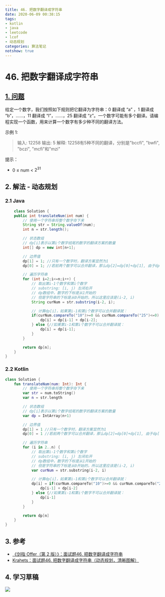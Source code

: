 ```yaml
---
title: 46. 把数字翻译成字符串
date: 2020-06-09 00:38:15
tags: 
- kotlin
- java
- leetcode
- lcof
- 动态规划
categories: 算法笔记
notshow: true
---
```

# 46. 把数字翻译成字符串
## [1. 问题](https://leetcode-cn.com/problems/ba-shu-zi-fan-yi-cheng-zi-fu-chuan-lcof/)
给定一个数字，我们按照如下规则把它翻译为字符串：0 翻译成 “a” ，1 翻译成 “b”，……，11 翻译成 “l”，……，25 翻译成 “z”。一个数字可能有多个翻译。请编程实现一个函数，用来计算一个数字有多少种不同的翻译方法。

示例 1:

>输入: 12258
输出: 5
解释: 12258有5种不同的翻译，分别是"bccfi", "bwfi", "bczi", "mcfi"和"mzi"

提示：

- 0 ≤ num < $2^{31}$
<!--more-->

## 2. 解法 - 动态规划

### 2.1 Java

```java
	class Solution {
    public int translateNum(int num) {
        // 使用一个字符串将整个数字存下来
        String str = String.valueOf(num);
        int n = str.length();

        // 状态数组
        // dp[i]表示以第i个数字结尾的数字的翻译方案的数量
        int[] dp = new int[n+1];

        // 边界值
        dp[1] = 1; //只有一个数字时，翻译方案显然为1
        dp[0] = 1; //若前两个数字可以合并翻译，那么dp[2]=dp[0]+dp[1], 由于dp[1]=1所以dp[0]=0  

        // 遍历字符串
        for (int i=2;i<=n;i++) {
            // 取出第i-1个数字和第i个数字
            // substring: [i, j) 左闭右开
            // dp数组中，数字的下标是从1开始的
            // 但是字符串的下标是从0开始的，所以这里应该是(i-2, i)
            String curNum = str.substring(i-2, i); 

            // 计算dp[i]，如果第i-1和第i个数字可以合并翻译就：
            if(curNum.compareTo("10")>=0 && curNum.compareTo("25")<=0) {
                dp[i] = dp[i-1] + dp[i-2];
            } else {//如果第i-1和第i个数字不可以合并翻译就：
                dp[i] = dp[i-1];
            }
        }

        return dp[n];
    }
}
```

### 2.2 Kotlin

```kotlin
class Solution {
    fun translateNum(num: Int): Int {
        // 使用一个字符串将整个数字存下来
        var str = num.toString()
        var n = str.length

        // 状态数组
        // dp[i]表示以第i个数字结尾的数字的翻译方案的数量
        var dp = IntArray(n+1)

        // 边界值
        dp[1] = 1 //只有一个数字时，翻译方案显然为1
        dp[0] = 1 //若前两个数字可以合并翻译，那么dp[2]=dp[0]+dp[1], 由于dp[1]=1所以dp[0]=0  

        // 遍历字符串
        for (i in 2..n) {
            // 取出第i-1个数字和第i个数字
            // substring: [i, j) 左闭右开
            // dp数组中，数字的下标是从1开始的
            // 但是字符串的下标是从0开始的，所以这里应该是(i-2, i)
            var curNum = str.substring(i-2, i)

            // 计算dp[i]，如果第i-1和第i个数字可以合并翻译就：
            dp[i] = if(curNum.compareTo("10")>=0 && curNum.compareTo("25")<=0) {
                dp[i-1] + dp[i-2]
            } else {//如果第i-1和第i个数字不可以合并翻译就：
                dp[i-1]
            }
        }

        return dp[n]
    }
}
```

## 3. 参考

- [《剑指 Offer（第 2 版）》：面试题46. 把数字翻译成字符串](https://leetcode-cn.com/problems/ba-shu-zi-fan-yi-cheng-zi-fu-chuan-lcof)
- [Krahets：面试题46. 把数字翻译成字符串（动态规划，清晰图解）](https://leetcode-cn.com/problems/ba-shu-zi-fan-yi-cheng-zi-fu-chuan-lcof/solution/mian-shi-ti-46-ba-shu-zi-fan-yi-cheng-zi-fu-chua-6/)

## 4. 学习草稿

![](https://777blog.oss-cn-shanghai.aliyuncs.com/blog%20pic/IMG_4258.JPG)

